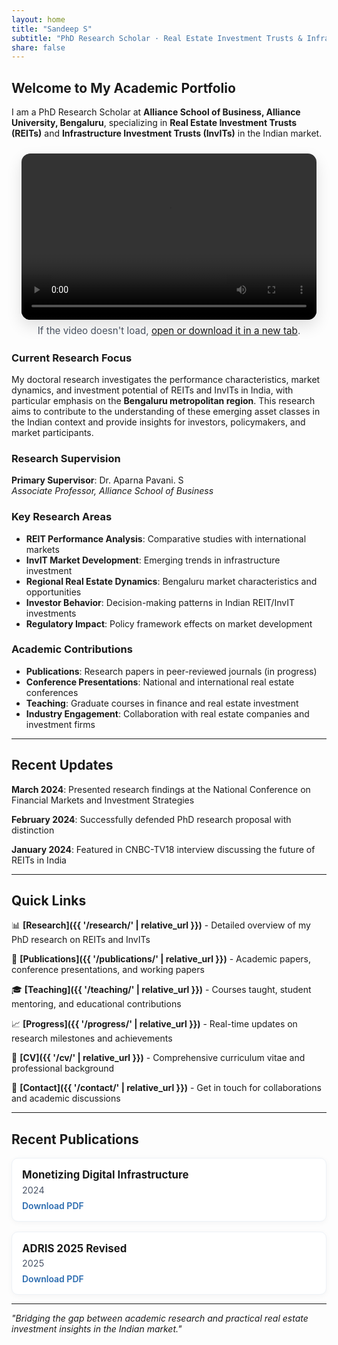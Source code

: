 ```yaml
---
layout: home
title: "Sandeep S"
subtitle: "PhD Research Scholar · Real Estate Investment Trusts & Infrastructure Investment Trusts"
share: false
---
```


## Welcome to My Academic Portfolio

I am a PhD Research Scholar at **Alliance School of Business, Alliance University, Bengaluru**, specializing in **Real Estate Investment Trusts (REITs)** and **Infrastructure Investment Trusts (InvITs)** in the Indian market.

<!-- ===== Featured Video Section ===== -->
<section style="max-width:1100px; margin:1.5rem auto; padding:0 1rem;">
  <div style="position:relative; padding-top:56.25%; border-radius: 14px; overflow:hidden; box-shadow: 0 10px 25px rgba(0,0,0,0.12);">
    <video
      title="Featured video"
      style="position:absolute; top:0; left:0; width:100%; height:100%; border:0;"
      controls
      preload="metadata"
      playsinline
    >
      <source src="{{ '/Futuristic_Infrastructure_Investment_Vision.mp4' | relative_url }}" type="video/mp4" />
      Sorry, your browser doesn't support embedded videos.
      <a href="{{ '/Futuristic_Infrastructure_Investment_Vision.mp4' | relative_url }}">Download the video</a>.
    </video>
  </div>
  <div style="text-align:center; font-size:0.95rem; color:#4b5563; margin-top:.5rem;">
    If the video doesn't load, <a href="{{ '/Futuristic_Infrastructure_Investment_Vision.mp4' | relative_url }}" target="_blank" rel="noopener">open or download it in a new tab</a>.
  </div>
</section>

### Current Research Focus
My doctoral research investigates the performance characteristics, market dynamics, and investment potential of REITs and InvITs in India, with particular emphasis on the **Bengaluru metropolitan region**. This research aims to contribute to the understanding of these emerging asset classes in the Indian context and provide insights for investors, policymakers, and market participants.

### Research Supervision
**Primary Supervisor**: Dr. Aparna Pavani. S  
*Associate Professor, Alliance School of Business*

### Key Research Areas
- **REIT Performance Analysis**: Comparative studies with international markets
- **InvIT Market Development**: Emerging trends in infrastructure investment
- **Regional Real Estate Dynamics**: Bengaluru market characteristics and opportunities
- **Investor Behavior**: Decision-making patterns in Indian REIT/InvIT investments
- **Regulatory Impact**: Policy framework effects on market development

### Academic Contributions
- **Publications**: Research papers in peer-reviewed journals (in progress)
- **Conference Presentations**: National and international real estate conferences
- **Teaching**: Graduate courses in finance and real estate investment
- **Industry Engagement**: Collaboration with real estate companies and investment firms

---

## Recent Updates

**March 2024**: Presented research findings at the National Conference on Financial Markets and Investment Strategies

**February 2024**: Successfully defended PhD research proposal with distinction

**January 2024**: Featured in CNBC-TV18 interview discussing the future of REITs in India

---

## Quick Links

📊 **[Research]({{ '/research/' | relative_url }})** - Detailed overview of my PhD research on REITs and InvITs

📝 **[Publications]({{ '/publications/' | relative_url }})** - Academic papers, conference presentations, and working papers

🎓 **[Teaching]({{ '/teaching/' | relative_url }})** - Courses taught, student mentoring, and educational contributions

📈 **[Progress]({{ '/progress/' | relative_url }})** - Real-time updates on research milestones and achievements

📄 **[CV]({{ '/cv/' | relative_url }})** - Comprehensive curriculum vitae and professional background

📧 **[Contact]({{ '/contact/' | relative_url }})** - Get in touch for collaborations and academic discussions

---

<!-- Featured image section removed per request -->

## Recent Publications

<style>
.pub-grid {
  display: grid;
  grid-template-columns: repeat(auto-fit, minmax(260px, 1fr));
  gap: 1rem;
}
.pub-card {
  background: #fff;
  border: 1px solid #edf2f7;
  border-radius: 10px;
  padding: 1rem;
  box-shadow: 0 2px 10px rgba(0,0,0,.04);
}
.pub-card h4 { margin: 0 0 .35rem 0; font-size: 1.05rem; }
.pub-card .meta { color: #4a5568; font-size: .9rem; margin-bottom: .5rem; }
.pub-card a { color: #2b6cb0; text-decoration: none; font-weight: 600; }
.pub-card a:hover { text-decoration: underline; }
</style>

<div class="pub-grid">
  <div class="pub-card">
    <h4>Monetizing Digital Infrastructure</h4>
    <div class="meta">2024</div>
    <a href="/sandeep-research-portfolio/assets/files/Monetizing%20Digital%20Infrastructure.pdf" target="_blank" rel="noopener">Download PDF</a>
  </div>
  <div class="pub-card">
    <h4>ADRIS 2025 Revised</h4>
    <div class="meta">2025</div>
    <a href="/sandeep-research-portfolio/assets/files/ADRIS%202025%20Revised.pdf" target="_blank" rel="noopener">Download PDF</a>
  </div>
</div>

---

*"Bridging the gap between academic research and practical real estate investment insights in the Indian market."*